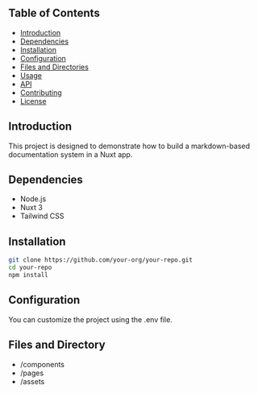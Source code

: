 ## Table of Contents
- [Introduction](#introduction)
- [Dependencies](#dependencies)
- [Installation](#installation)
- [Configuration](#configuration)
- [Files and Directories](#files-and-directories)
- [Usage](#usage)
- [API](#api)
- [Contributing](#contributing)
- [License](#license)

## Introduction
This project is designed to demonstrate how to build a markdown-based documentation system in a Nuxt app.

## Dependencies
- Node.js
- Nuxt 3
- Tailwind CSS

## Installation
```bash
git clone https://github.com/your-org/your-repo.git
cd your-repo
npm install
```

## Configuration
You can customize the project using the .env file.

## Files and Directory
- /components
- /pages
- /assets
